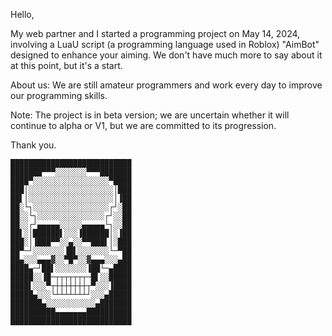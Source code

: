Hello,

My web partner and I started a programming project on May 14, 2024, involving a LuaU script (a programming language used in Roblox) "AimBot" designed to enhance your aiming.
We don't have much more to say about it at this point, but it's a start.

About us: We are still amateur programmers and work every day to improve our programming skills.

Note: The project is in beta version; we are uncertain whether it will continue to alpha or V1, but we are committed to its progression.

Thank you.

    ███████████████████████████
    ███████▀▀▀░░░░░░░▀▀▀███████
    ████▀░░░░░░░░░░░░░░░░░▀████
    ███│░░░░░░░░░░░░░░░░░░░│███
    ██▌│░░░░░░░░░░░░░░░░░░░│▐██
    ██░└┐░░░░░░░░░░░░░░░░░┌┘░██
    ██░░└┐░░░░░░░░░░░░░░░┌┘░░██
    ██░░┌┘▄▄▄▄▄░░░░░▄▄▄▄▄└┐░░██
    ██▌░│██████▌░░░▐██████│░▐██
    ███░│▐███▀▀░░▄░░▀▀███▌│░███
    ██▀─┘░░░░░░░▐█▌░░░░░░░└─▀██
    ██▄░░░▄▄▄▓░░▀█▀░░▓▄▄▄░░░▄██
    ████▄─┘██▌░░░░░░░▐██└─▄████
    █████░░▐█─┬┬┬┬┬┬┬─█▌░░█████
    ████▌░░░▀┬┼┼┼┼┼┼┼┬▀░░░▐████
    █████▄░░░└┴┴┴┴┴┴┴┘░░░▄█████
    ███████▄░░░░░░░░░░░▄███████
    ██████████▄▄▄▄▄▄▄██████████
    ███████████████████████████
